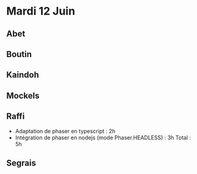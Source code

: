 # Mardi 12 Juin

Abet
----


Boutin
------


Kaindoh
-------


Mockels
-------



Raffi
-----
- Adaptation de phaser en typescript : 2h
- Intégration de phaser en nodejs (mode Phaser.HEADLESS) : 3h
Total : 5h

Segrais
-------
